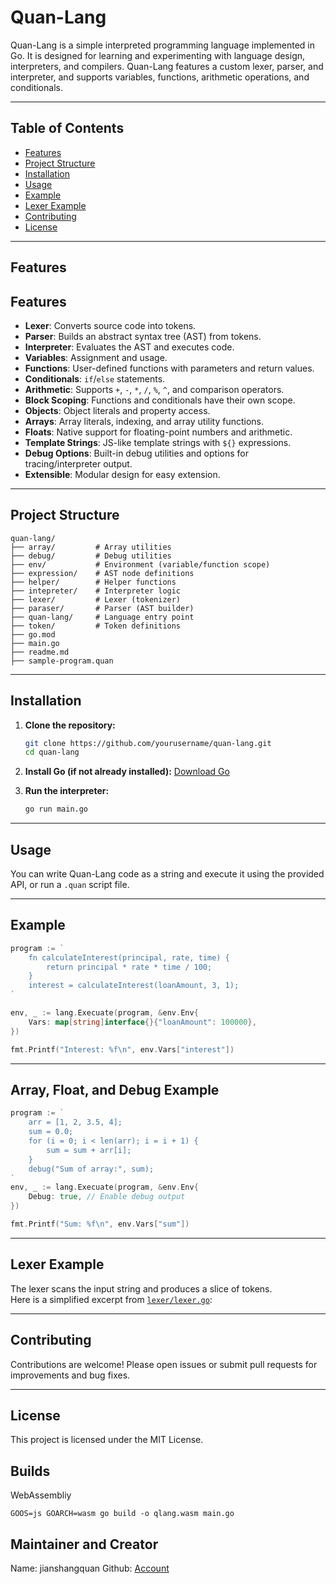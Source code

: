 # Quan-Lang

Quan-Lang is a simple interpreted programming language implemented in Go. It is designed for learning and experimenting with language design, interpreters, and compilers. Quan-Lang features a custom lexer, parser, and interpreter, and supports variables, functions, arithmetic operations, and conditionals.

---

## Table of Contents

- [Features](#features)
- [Project Structure](#project-structure)
- [Installation](#installation)
- [Usage](#usage)
- [Example](#example)
- [Lexer Example](#lexer-example)
- [Contributing](#contributing)
- [License](#license)

---

## Features
## Features

- **Lexer**: Converts source code into tokens.
- **Parser**: Builds an abstract syntax tree (AST) from tokens.
- **Interpreter**: Evaluates the AST and executes code.
- **Variables**: Assignment and usage.
- **Functions**: User-defined functions with parameters and return values.
- **Conditionals**: `if`/`else` statements.
- **Arithmetic**: Supports `+`, `-`, `*`, `/`, `%`, `^`, and comparison operators.
- **Block Scoping**: Functions and conditionals have their own scope.
- **Objects**: Object literals and property access.
- **Arrays**: Array literals, indexing, and array utility functions.
- **Floats**: Native support for floating-point numbers and arithmetic.
- **Template Strings**: JS-like template strings with `${}` expressions.
- **Debug Options**: Built-in debug utilities and options for tracing/interpreter output.
- **Extensible**: Modular design for easy extension.

---

## Project Structure

```
quan-lang/
├── array/         # Array utilities
├── debug/         # Debug utilities
├── env/           # Environment (variable/function scope)
├── expression/    # AST node definitions
├── helper/        # Helper functions
├── intepreter/    # Interpreter logic
├── lexer/         # Lexer (tokenizer)
├── paraser/       # Parser (AST builder)
├── quan-lang/     # Language entry point
├── token/         # Token definitions
├── go.mod
├── main.go
├── readme.md
├── sample-program.quan
```

---

## Installation

1. **Clone the repository:**
   ```sh
   git clone https://github.com/yourusername/quan-lang.git
   cd quan-lang
   ```

2. **Install Go (if not already installed):**
   [Download Go](https://golang.org/dl/)

3. **Run the interpreter:**
   ```sh
   go run main.go
   ```

---

## Usage

You can write Quan-Lang code as a string and execute it using the provided API, or run a `.quan` script file.

---

## Example

```go
program := `
    fn calculateInterest(principal, rate, time) {
        return principal * rate * time / 100;
    }
    interest = calculateInterest(loanAmount, 3, 1);
`

env, _ := lang.Execuate(program, &env.Env{
    Vars: map[string]interface{}{"loanAmount": 100000},
})

fmt.Printf("Interest: %f\n", env.Vars["interest"])
```

---

## Array, Float, and Debug Example

```go
program := `
    arr = [1, 2, 3.5, 4];
    sum = 0.0;
    for (i = 0; i < len(arr); i = i + 1) {
        sum = sum + arr[i];
    }
    debug("Sum of array:", sum);
`
env, _ := lang.Execuate(program, &env.Env{
    Debug: true, // Enable debug output
})

fmt.Printf("Sum: %f\n", env.Vars["sum"])
```

---

## Lexer Example

The lexer scans the input string and produces a slice of tokens.  
Here is a simplified excerpt from [`lexer/lexer.go`](lexer/lexer.go):


---

## Contributing

Contributions are welcome! Please open issues or submit pull requests for improvements and bug fixes.

---

## License

This project is licensed under the MIT License.


## Builds
WebAssembliy
```shell
GOOS=js GOARCH=wasm go build -o qlang.wasm main.go     
```




## Maintainer and Creator
Name: jianshangquan
Github: [Account](https://github.com/jianshangquan)